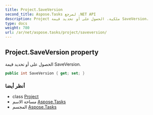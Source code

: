 ```yaml
---
title: Project.SaveVersion
second_title: Aspose.Tasks لمرجع .NET API
description: Project ملكية. الحصول على أو تحديد قيمة SaveVersion.
type: docs
weight: 780
url: /ar/net/aspose.tasks/project/saveversion/
---
```

## Project.SaveVersion property

الحصول على أو تحديد قيمة SaveVersion.

```csharp
public int SaveVersion { get; set; }
```

### أنظر أيضا

* class [Project](../)
* مساحة الاسم [Aspose.Tasks](../../project/)
* المجسم [Aspose.Tasks](../../../)


